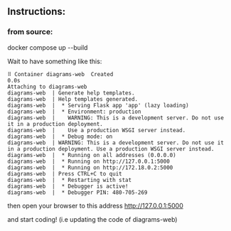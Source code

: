 ## Instructions:

### from source:

docker compose up --build


Wait to have something like this:
```shell
⠿ Container diagrams-web  Created                                                                                                                                                                     0.0s
Attaching to diagrams-web
diagrams-web  | Generate help templates.
diagrams-web  | Help templates generated.
diagrams-web  |  * Serving Flask app 'app' (lazy loading)
diagrams-web  |  * Environment: production
diagrams-web  |    WARNING: This is a development server. Do not use it in a production deployment.
diagrams-web  |    Use a production WSGI server instead.
diagrams-web  |  * Debug mode: on
diagrams-web  | WARNING: This is a development server. Do not use it in a production deployment. Use a production WSGI server instead.
diagrams-web  |  * Running on all addresses (0.0.0.0)
diagrams-web  |  * Running on http://127.0.0.1:5000
diagrams-web  |  * Running on http://172.18.0.2:5000
diagrams-web  | Press CTRL+C to quit
diagrams-web  |  * Restarting with stat
diagrams-web  |  * Debugger is active!
diagrams-web  |  * Debugger PIN: 480-705-269
```

then open your browser to this address http://127.0.0.1:5000

and start coding! (i.e updating the code of diagrams-web)
